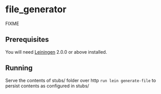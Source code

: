 # file_generator

FIXME

## Prerequisites

You will need [Leiningen][] 2.0.0 or above installed.

[leiningen]: https://github.com/technomancy/leiningen

## Running

 Serve the contents of stubs/ folder over http
 `run lein generate-file` to persist contents as configured in stubs/


